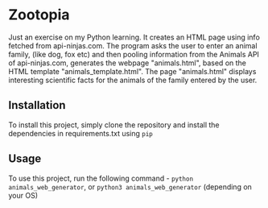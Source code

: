 # Zootopia

Just an exercise on my Python learning. It creates an HTML page using info 
fetched from api-ninjas.com.
The program asks the user to enter an animal family, (like dog, fox etc)
and then pooling information from the Animals API of api-ninjas.com,
generates the webpage "animals.html", based on the HTML template 
"animals_template.html". The page "animals.html" displays interesting 
scientific facts for the animals of the family entered by the user.

## Installation

To install this project, simply clone the repository and install the 
dependencies in requirements.txt using `pip`

## Usage

To use this project, run the following command -
`python animals_web_generator`,
or 
`python3 animals_web_generator`
(depending on your OS)

